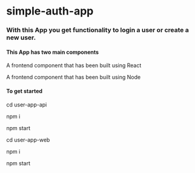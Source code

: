 # simple-auth-app

### With this App you get functionality to login a user or create a new user.

#### This App has two main components

A frontend component that has been built using React

A frontend component that has been built using Node

#### To get started

cd user-app-api

npm i

npm start

cd user-app-web

npm i

npm start
